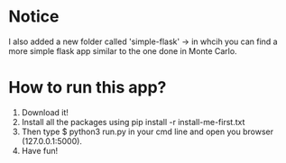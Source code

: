 # Notice 
I also added a new folder called 'simple-flask' -> in whcih you can find a more simple flask app similar to the one done in Monte Carlo.


# How to run this app?
1. Download it!
2. Install all the packages using pip install -r install-me-first.txt
3. Then type $ python3 run.py in your cmd line and open you browser (127.0.0.1:5000).
4. Have fun!
